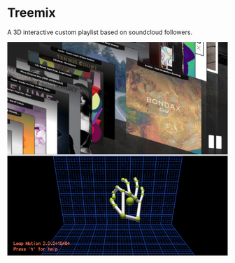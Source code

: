 Treemix
=======

A 3D interactive custom playlist based on soundcloud followers.

![](https://raw.githubusercontent.com/Zolmeister/treemix/master/publish/Selection_097.png)
![](https://raw.githubusercontent.com/Zolmeister/treemix/master/publish/Selection_098.png)
